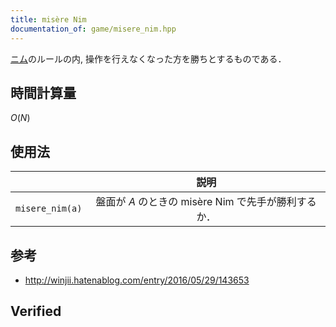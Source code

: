 ```yaml
---
title: misère Nim
documentation_of: game/misere_nim.hpp
---
```


[ニム](nim.md)のルールの内, 操作を行えなくなった方を勝ちとするものである．


## 時間計算量

$O(N)$


## 使用法

||説明|
|:--:|:--:|
|`misere_nim(a)`|盤面が $A$ のときの misère Nim で先手が勝利するか．|


## 参考

- http://winjii.hatenablog.com/entry/2016/05/29/143653


## Verified
